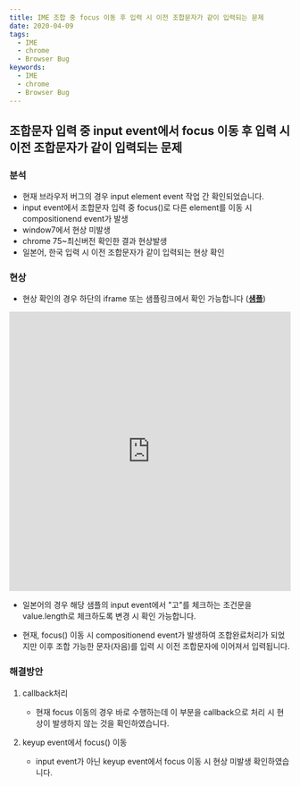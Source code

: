 ```yaml
---
title: IME 조합 중 focus 이동 후 입력 시 이전 조합문자가 같이 입력되는 문제
date: 2020-04-09
tags:
  - IME
  - chrome
  - Browser Bug
keywords:
  - IME
  - chrome
  - Browser Bug
---
```


## 조합문자 입력 중 input event에서 focus 이동 후 입력 시 이전 조합문자가 같이 입력되는 문제

### 분석

- 현재 브라우저 버그의 경우 input element event 작업 간 확인되었습니다.
- input event에서 조합문자 입력 중 focus()로 다른 element를 이동 시 compositionend event가 발생
- window7에서 현상 미발생
- chrome 75~최신버전 확인한 결과 현상발생
- 일본어, 한국 입력 시 이전 조합문자가 같이 입력되는 현상 확인

### 현상

- 현상 확인의 경우 하단의 iframe 또는 샘플링크에서 확인 가능합니다
  ([**샘플**](https://github.com/AnGwangHo/sampleFile/tree/master/IME/조합중포커스이동.html))

<iframe width="100%" height="500" src="https://angwangho.github.io/sampleFile/IME/조합중포커스이동.html" frameborder="0" allowfullscreen=""></iframe>

- 일본어의 경우 해당 샘플의 input event에서 "고"를 체크하는 조건문을 value.length로 체크하도록 변경 시 확인 가능합니다.

- 현재, focus() 이동 시 compositionend event가 발생하여 조합완료처리가 되었지만 이후 조합 가능한 문자(자음)를 입력 시 이전 조합문자에 이어져서 입력됩니다.

### 해결방안

1. callback처리

    - 현재 focus 이동의 경우 바로 수행하는데 이 부분을 callback으로 처리 시 현상이 발생하지 않는 것을 확인하였습니다.

2. keyup event에서 focus() 이동

    - input event가 아닌 keyup event에서 focus 이동 시 현상 미발생 확인하였습니다.
